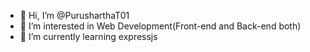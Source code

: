 - 👋 Hi, I’m @PurusharthaT01
- 👀 I’m interested in Web Development(Front-end and Back-end both)
- 🌱 I’m currently learning expressjs

<!---
PurusharthaT01/PurusharthaT01 is a ✨ special ✨ repository because its `README.md` (this file) appears on your GitHub profile.
You can click the Preview link to take a look at your changes.
--->

